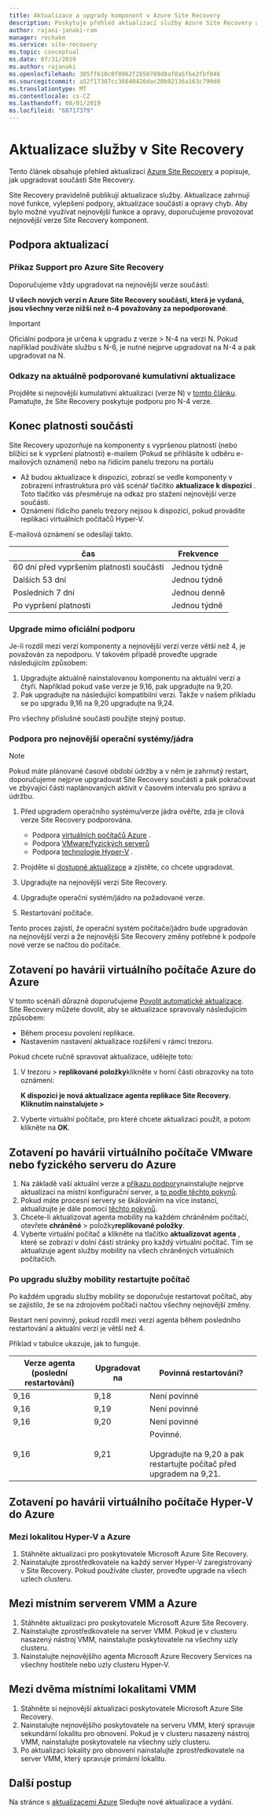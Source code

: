 ```yaml
---
title: Aktualizace a upgrady komponent v Azure Site Recovery
description: Poskytuje přehled aktualizací služby Azure Site Recovery a upgrady komponent.
author: rajani-janaki-ram
manager: rochakm
ms.service: site-recovery
ms.topic: conceptual
ms.date: 07/31/2019
ms.author: rajanaki
ms.openlocfilehash: 305ff610c0f8962f2b50789d8af0a5f6e2fbf046
ms.sourcegitcommit: a52f17307cc36640426dac20b92136a163c799d0
ms.translationtype: MT
ms.contentlocale: cs-CZ
ms.lasthandoff: 08/01/2019
ms.locfileid: "68717379"
---
```

# <a name="service-updates-in-site-recovery"></a>Aktualizace služby v Site Recovery

Tento článek obsahuje přehled aktualizací [Azure Site Recovery](site-recovery-overview.md) a popisuje, jak upgradovat součásti Site Recovery.

Site Recovery pravidelně publikují aktualizace služby. Aktualizace zahrnují nové funkce, vylepšení podpory, aktualizace součástí a opravy chyb. Aby bylo možné využívat nejnovější funkce a opravy, doporučujeme provozovat nejnovější verze Site Recovery komponent. 
 
 
## <a name="updates-support"></a>Podpora aktualizací

### <a name="support-statement-for-azure-site-recovery"></a>Příkaz Support pro Azure Site Recovery

Doporučujeme vždy upgradovat na nejnovější verze součástí:

**U všech nových verzí n Azure Site Recovery součásti, která je vydaná, jsou všechny verze nižší než n-4 považovány za nepodporované**. 

> [!IMPORTANT]
> Oficiální podpora je určena k upgradu z verze > N-4 na verzi N. Pokud například používáte službu s N-6, je nutné nejprve upgradovat na N-4 a pak upgradovat na N.


### <a name="links-to-currently-supported-update-rollups"></a>Odkazy na aktuálně podporované kumulativní aktualizace

 Projděte si nejnovější kumulativní aktualizaci (verze N) v [tomto článku](site-recovery-whats-new.md). Pamatujte, že Site Recovery poskytuje podporu pro N-4 verze.



## <a name="component-expiry"></a>Konec platnosti součásti

Site Recovery upozorňuje na komponenty s vypršenou platností (nebo blížící se k vypršení platnosti) e-mailem (Pokud se přihlásíte k odběru e-mailových oznámení) nebo na řídicím panelu trezoru na portálu

- Až budou aktualizace k dispozici, zobrazí se vedle komponenty v zobrazení infrastruktura pro váš scénář tlačítko **aktualizace k dispozici** . Toto tlačítko vás přesměruje na odkaz pro stažení nejnovější verze součásti.
-  Oznámení řídicího panelu trezory nejsou k dispozici, pokud provádíte replikaci virtuálních počítačů Hyper-V. 

E-mailová oznámení se odesílají takto.

**čas** | **Frekvence**
--- | ---
60 dní před vypršením platnosti součásti | Jednou týdně
Dalších 53 dní | Jednou týdně
Posledních 7 dní | Jednou denně
Po vypršení platnosti | Jednou týdně


### <a name="upgrading-outside-official-support"></a>Upgrade mimo oficiální podporu

Je-li rozdíl mezi verzí komponenty a nejnovější verzí verze větší než 4, je považován za nepodporu. V takovém případě proveďte upgrade následujícím způsobem: 

1. Upgradujte aktuálně nainstalovanou komponentu na aktuální verzi a čtyři. Například pokud vaše verze je 9,16, pak upgradujte na 9,20.
2. Pak upgradujte na následující kompatibilní verzi. Takže v našem příkladu se po upgradu 9,16 na 9,20 upgradujte na 9,24. 

Pro všechny příslušné součásti použijte stejný postup.

### <a name="support-for-latest-operating-systemskernels"></a>Podpora pro nejnovější operační systémy/jádra

> [!NOTE]
> Pokud máte plánované časové období údržby a v něm je zahrnutý restart, doporučujeme nejprve upgradovat Site Recovery součásti a pak pokračovat ve zbývající části naplánovaných aktivit v časovém intervalu pro správu a údržbu.

1. Před upgradem operačního systému/verze jádra ověřte, zda je cílová verze Site Recovery podporována. 

    - Podpora [virtuálních počítačů Azure](/azure-to-azure-support-matrix.md#replicated-machine-operating-systems) .
    - Podpora [VMware/fyzických serverů](vmware-physical-azure-support-matrix.md#replicated-machines)
    - Podpora [technologie Hyper-V](hyper-v-azure-support-matrix.md#replicated-vms) .
2. Projděte si [dostupné aktualizace](site-recovery-whats-new.md) a zjistěte, co chcete upgradovat.
3. Upgradujte na nejnovější verzi Site Recovery.
4. Upgradujte operační systém/jádro na požadované verze.
5. Restartování počítače.


Tento proces zajistí, že operační systém počítače/jádro bude upgradován na nejnovější verzi a že nejnovější Site Recovery změny potřebné k podpoře nové verze se načtou do počítače.

## <a name="azure-vm-disaster-recovery-to-azure"></a>Zotavení po havárii virtuálního počítače Azure do Azure

V tomto scénáři důrazně doporučujeme [Povolit automatické aktualizace](azure-to-azure-autoupdate.md). Site Recovery můžete dovolit, aby se aktualizace spravovaly následujícím způsobem:

- Během procesu povolení replikace.
- Nastavením nastavení aktualizace rozšíření v rámci trezoru.

Pokud chcete ručně spravovat aktualizace, udělejte toto:

1. V trezoru > **replikované položky**klikněte v horní části obrazovky na toto oznámení: 
    
    **K dispozici je nová aktualizace agenta replikace Site Recovery. Kliknutím nainstalujete >**

4. Vyberte virtuální počítače, pro které chcete aktualizaci použít, a potom klikněte na **OK**.


## <a name="vmware-vmphysical-server-disaster-recovery-to-azure"></a>Zotavení po havárii virtuálního počítače VMware nebo fyzického serveru do Azure

1. Na základě vaší aktuální verze a [příkazu podpory](#support-statement-for-azure-site-recovery)nainstalujte nejprve aktualizaci na místní konfigurační server, a [to podle těchto pokynů](vmware-azure-deploy-configuration-server.md#upgrade-the-configuration-server). 
2. Pokud máte procesní servery se škálováním na více instancí, aktualizujte je dále pomocí [těchto pokynů](vmware-azure-manage-process-server.md#upgrade-a-process-server).
3. Chcete-li aktualizovat agenta mobility na každém chráněném počítači, otevřete **chráněné** > položky**replikované položky**.
4. Vyberte virtuální počítač a klikněte na tlačítko **aktualizovat agenta** , které se zobrazí v dolní části stránky pro každý virtuální počítač. Tím se aktualizuje agent služby mobility na všech chráněných virtuálních počítačích.

### <a name="reboot-after-mobility-service-upgrade"></a>Po upgradu služby mobility restartujte počítač

Po každém upgradu služby mobility se doporučuje restartovat počítač, aby se zajistilo, že se na zdrojovém počítači načtou všechny nejnovější změny.

Restart není povinný, pokud rozdíl mezi verzí agenta během posledního restartování a aktuální verzí je větší než 4.

Příklad v tabulce ukazuje, jak to funguje.

|**Verze agenta (poslední restartování)** | **Upgradovat na** | **Povinná restartování?**|
|---------|---------|---------|
|9,16 |  9,18 | Není povinné|
|9,16 | 9,19 | Není povinné|
| 9,16 | 9,20 | Není povinné
 | 9,16 | 9,21 | Povinné.<br/><br/> Upgradujte na 9,20 a pak restartujte počítač před upgradem na 9,21.

## <a name="hyper-v-vm-disaster-recovery-to-azure"></a>Zotavení po havárii virtuálního počítače Hyper-V do Azure

### <a name="between-a-hyper-v-site-and-azure"></a>Mezi lokalitou Hyper-V a Azure

1. Stáhněte aktualizaci pro poskytovatele Microsoft Azure Site Recovery.
2. Nainstalujte zprostředkovatele na každý server Hyper-V zaregistrovaný v Site Recovery. Pokud používáte cluster, proveďte upgrade na všech uzlech clusteru.


## <a name="between-an-on-premises-vmm-site-and-azure"></a>Mezi místním serverem VMM a Azure
1. Stáhněte aktualizaci pro poskytovatele Microsoft Azure Site Recovery.
2. Nainstalujte zprostředkovatele na server VMM. Pokud je v clusteru nasazený nástroj VMM, nainstalujte poskytovatele na všechny uzly clusteru.
3. Nainstalujte nejnovějšího agenta Microsoft Azure Recovery Services na všechny hostitele nebo uzly clusteru Hyper-V.


## <a name="between-two-on-premises-vmm-sites"></a>Mezi dvěma místními lokalitami VMM
1. Stáhněte si nejnovější aktualizaci poskytovatele Microsoft Azure Site Recovery.
2. Nainstalujte nejnovějšího poskytovatele na serveru VMM, který spravuje sekundární lokalitu pro obnovení. Pokud je v clusteru nasazený nástroj VMM, nainstalujte poskytovatele na všechny uzly clusteru.
3. Po aktualizaci lokality pro obnovení nainstalujte zprostředkovatele na server VMM, který spravuje primární lokalitu.

## <a name="next-steps"></a>Další postup

Na stránce s [aktualizacemi Azure](https://azure.microsoft.com/updates/?product=site-recovery) Sledujte nové aktualizace a vydání.
